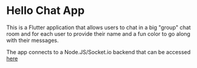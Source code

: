 # Hello Chat App

This is a Flutter application that allows users to chat in a big "group" chat room and for each user to provide their name and a fun color to go along with their messages.

The app connects to a Node.JS/Socket.io backend that can be accessed [here](https://github.com/joshuazbeck/hellochat-backend)

